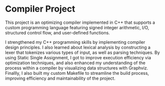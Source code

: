 # Compiler Project

This project is an optimizing compiler implemented in C++ that supports a custom programming language featuring signed integer arithmetic, I/O, structured control flow, and user-defined functions. 

I strengthened my C++ programming skills by implementing compiler design principles. I also learned about lexical analysis by constructing a lexer that tokenizes various types of input, as well as parsing techniques. By using Static Single Assignment, I got to improve execution efficiency via optimization techniques, and also enhanced my understanding of the process within a compiler by visualizing data structures with Graphviz. Finallly, I also built my custom Makefile to streamline the build process, improving efficiency and maintainability of the project.

